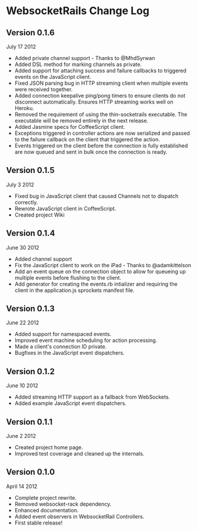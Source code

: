 # WebsocketRails Change Log

## Version 0.1.6

July 17 2012

* Added private channel support - Thanks to @MhdSyrwan
* Added DSL method for marking channels as private.
* Added support for attaching success and failure callbacks to triggered
  events on the JavaScript client.
* Fixed JSON parsing bug in HTTP streaming client when multiple events
  were received together.
* Added connection keepalive ping/pong timers to ensure clients do not
  disconnect automatically. Ensures HTTP streaming works well on Heroku.
* Removed the requirement of using the thin-socketrails executable. The
  executable will be removed entirely in the next release.
* Added Jasmine specs for CoffeeScript client.
* Exceptions triggered in controller actions are now serialized and
  passed to the failure callback on the client that triggered the
  action.
* Events triggered on the client before the connection is fully
  established are now queued and sent in bulk once the connection is
  ready.

## Version 0.1.5

July 3 2012

* Fixed bug in JavaScript client that caused Channels not to dispatch
  correctly.
* Rewrote JavaScript client in CoffeeScript.
* Created project Wiki

## Version 0.1.4

June 30 2012

* Added channel support
* Fix the JavaScript client to work on the iPad - Thanks to @adamkittelson
* Add an event queue on the connection object to allow for queueing up
  multiple events before flushing to the client.
* Add generator for creating the events.rb intializer and requiring the
  client in the application.js sprockets manifest file.

## Version 0.1.3

June 22 2012

* Added support for namespaced events.
* Improved event machine scheduling for action processing.
* Made a client's connection ID private.
* Bugfixes in the JavaScript event dispatchers.

## Version 0.1.2

June 10 2012

* Added streaming HTTP support as a fallback from WebSockets.
* Added example JavaScript event dispatchers.

## Version 0.1.1

June 2 2012

* Created project home page.
* Improved test coverage and cleaned up the internals.

## Version 0.1.0

April 14 2012

* Complete project rewrite.
* Removed websocket-rack dependency.
* Enhanced documentation.
* Added event observers in WebsocketRail Controllers.
* First stable release!
